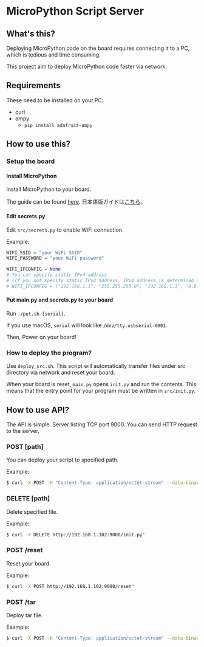 # MicroPython Script Server

## What's this?
Deploying MicroPython code on the board requires connecting it to a PC, which is tedious and time consuming.

This project aim to deploy MicroPython code faster via network.

## Requirements
These need to be installed on your PC:
- curl
- ampy
  - `pip install adafruit-ampy`

## How to use this?
### Setup the board
#### Install MicroPython
Install MicroPython to your board.

The guide can be found [here](https://docs.micropython.org/en/latest/index.html).
日本語版ガイドは[こちら](https://micropython-docs-ja.readthedocs.io/ja/latest/index.html)。
#### Edit secrets.py
Edit `src/secrets.py` to enable WiFi connection.

Example:
```python
WIFI_SSID = "your WiFi SSID"
WIFI_PASSWORD = "your WiFi password"

WIFI_IFCONFIG = None
# You can specify static IPv4 address
# (If you not specify static IPv4 address, IPv4 address is determined using DHCP)
# WIFI_IFCONFIG = ("192.168.1.1", "255.255.255.0", "192.168.1.1", "8.8.8.8")
```
#### Put main.py and secrets.py to your board
Run `./put.sh [serial]`.

If you use macOS, `serial` will look like `/dev/tty.usbserial-0001`.

Then, Power on your board!

### How to deploy the program?
Use `deploy_src.sh`.
This script will automatically transfer files under src directory via network and reset your board.

When your board is reset, `main.py` opens `init.py` and run the contents.
This means that the entry point for your program must be written in `src/init.py`.

## How to use API?
The API is simple.
Server listing TCP port 9000.
You can send HTTP request to the server.

### POST [path]
You can deploy your script to specified path.

Example:
```bash
$ curl -X POST -H "Content-Type: application/octet-stream" --data-binary @src/init.py "http://192.168.1.102:9000/init.py"
```

### DELETE [path]
Delete specified file.

Example:
```bash
$ curl -X DELETE http://192.168.1.102:9000/init.py"
```

### POST /reset
Reset your board.

Example:
```bash
$ curl -X POST http://192.168.1.102:9000/reset"
```

### POST /tar
Deploy tar file.

Example:
```bash
$ curl -X POST -H "Content-Type: application/octet-stream" --data-binary @deploy.tar "http://192.168.1.102:9000/tar"
```
